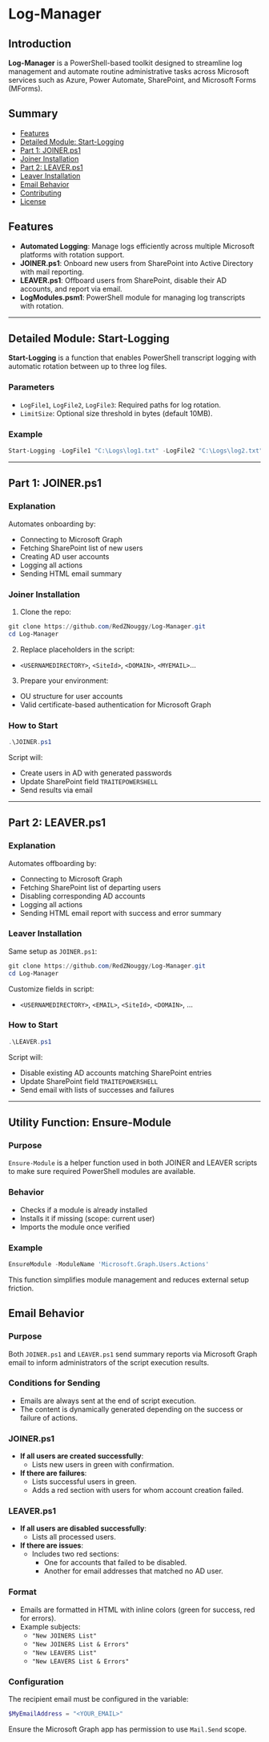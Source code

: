 
# Log-Manager

## Introduction

**Log-Manager** is a PowerShell-based toolkit designed to streamline log management and automate routine administrative tasks across Microsoft services such as Azure, Power Automate, SharePoint, and Microsoft Forms (MForms).

## Summary

- [Features](#features)
- [Detailed Module: Start-Logging](#detailed-module-start-logging)
- [Part 1: JOINER.ps1](#part-1-joinerps1)
- [Joiner Installation](#joiner-installation)
- [Part 2: LEAVER.ps1](#part-2-leaverps1)
- [Leaver Installation](#leaver-installation)
- [Email Behavior](#email-behavior)
- [Contributing](#contributing)
- [License]()

## Features

- **Automated Logging**: Manage logs efficiently across multiple Microsoft platforms with rotation support.
- **JOINER.ps1**: Onboard new users from SharePoint into Active Directory with mail reporting.
- **LEAVER.ps1**: Offboard users from SharePoint, disable their AD accounts, and report via email.
- **LogModules.psm1**: PowerShell module for managing log transcripts with rotation.

---

## Detailed Module: Start-Logging

**Start-Logging** is a function that enables PowerShell transcript logging with automatic rotation between up to three log files.

### Parameters

- `LogFile1`, `LogFile2`, `LogFile3`: Required paths for log rotation.
- `LimitSize`: Optional size threshold in bytes (default 10MB).

### Example

```powershell
Start-Logging -LogFile1 "C:\Logs\log1.txt" -LogFile2 "C:\Logs\log2.txt" -LogFile3 "C:\Logs\log3.txt"
```

---

## Part 1: JOINER.ps1

### Explanation

Automates onboarding by:

- Connecting to Microsoft Graph
- Fetching SharePoint list of new users
- Creating AD user accounts
- Logging all actions
- Sending HTML email summary

### Joiner Installation

1. Clone the repo:

```powershell
git clone https://github.com/RedZNouggy/Log-Manager.git
cd Log-Manager
```

2. Replace placeholders in the script:
- `<USERNAMEDIRECTORY>`, `<SiteId>`, `<DOMAIN>`, `<MYEMAIL>`...

3. Prepare your environment:
- OU structure for user accounts
- Valid certificate-based authentication for Microsoft Graph

### How to Start

```powershell
.\JOINER.ps1
```

Script will:
- Create users in AD with generated passwords
- Update SharePoint field `TRAITEPOWERSHELL`
- Send results via email

---

## Part 2: LEAVER.ps1

### Explanation

Automates offboarding by:

- Connecting to Microsoft Graph
- Fetching SharePoint list of departing users
- Disabling corresponding AD accounts
- Logging all actions
- Sending HTML email report with success and error summary

### Leaver Installation

Same setup as `JOINER.ps1`:

```powershell
git clone https://github.com/RedZNouggy/Log-Manager.git
cd Log-Manager
```

Customize fields in script:
- `<USERNAMEDIRECTORY>`, `<EMAIL>`, `<SiteId>`, `<DOMAIN>`, ...

### How to Start

```powershell
.\LEAVER.ps1
```

Script will:
- Disable existing AD accounts matching SharePoint entries
- Update SharePoint field `TRAITEPOWERSHELL`
- Send email with lists of successes and failures

---

## Utility Function: Ensure-Module

### Purpose

`Ensure-Module` is a helper function used in both JOINER and LEAVER scripts to make sure required PowerShell modules are available.

### Behavior

- Checks if a module is already installed
- Installs it if missing (scope: current user)
- Imports the module once verified

### Example

```powershell
EnsureModule -ModuleName 'Microsoft.Graph.Users.Actions'
```

This function simplifies module management and reduces external setup friction.

## Email Behavior

### Purpose

Both `JOINER.ps1` and `LEAVER.ps1` send summary reports via Microsoft Graph email to inform administrators of the script execution results.

### Conditions for Sending

- Emails are always sent at the end of script execution.
- The content is dynamically generated depending on the success or failure of actions.

### JOINER.ps1

- **If all users are created successfully**:
  - Lists new users in green with confirmation.
- **If there are failures**:
  - Lists successful users in green.
  - Adds a red section with users for whom account creation failed.

### LEAVER.ps1

- **If all users are disabled successfully**:
  - Lists all processed users.
- **If there are issues**:
  - Includes two red sections:
    - One for accounts that failed to be disabled.
    - Another for email addresses that matched no AD user.

### Format

- Emails are formatted in HTML with inline colors (green for success, red for errors).
- Example subjects:
  - `"New JOINERS List"`
  - `"New JOINERS List & Errors"`
  - `"New LEAVERS List"`
  - `"New LEAVERS List & Errors"`

### Configuration

The recipient email must be configured in the variable:
```powershell
$MyEmailAddress = "<YOUR_EMAIL>"
```

Ensure the Microsoft Graph app has permission to use `Mail.Send` scope.
